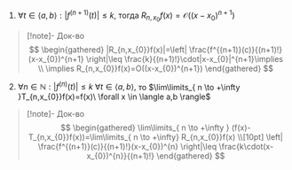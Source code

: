 1. $\forall t \in \langle a,b \rangle:|f^{(n+1)}(t)|\leq k$, тогда $R_{n,x_{0}}f(x)=\mathcal{O}((x-x_{0})^{n+1})$
>[!note]- Док-во
> $$
> \begin{gathered}
> |R_{n,x_{0}}f(x)|=\left| \frac{f^{(n+1)}(c)}{(n+1)!}(x-x_{0})^{n+1} \right|\leq \frac{k}{(n+1)!}\cdot|x-x_{0}|^{n+1}\implies \\
> \implies R_{n,x_{0}}f(x)=O((x-x_{0})^{n+1})
> \end{gathered}
> $$

2. $\forall n \in \mathbb{N}: |f^{(n)}(t)|\leq k\ \forall t \in \langle a,b \rangle,$ то $\lim\limits_{ n \to +\infty }T_{n,x_{0}}f(x)=f(x)\ \forall x \in \langle a,b \rangle$
>[!note]- Док-во
> $$
> \begin{gathered}
> \lim\limits_{ n \to +\infty } (f(x)-T_{n,x_{0}}f(x))=\lim\limits_{ n \to +\infty} R_{n,x_{0}}f(x) \\[10pt]
> \left| \frac{f^{(n+1)}(c)}{(n+1)!}(x-x_{0})^{n} \right|\leq \frac{k\cdot(x-x_{0})^{n}}{(n+1)!}
> \end{gathered}
> $$
